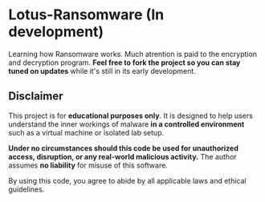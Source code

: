 # Lotus-Ransomware (In development)
Learning how Ransomware works. Much atrention is paid to the encryption and decryption program.
**Feel free to fork the project so you can stay tuned on updates** while it's still in its early development.


## Disclaimer

This project is for **educational purposes only**. It is designed to help users understand the inner workings of malware **in a controlled environment** such as a virtual machine or isolated lab setup.

**Under no circumstances should this code be used for unauthorized access, disruption, or any real-world malicious activity.** The author assumes **no liability** for misuse of this software.

By using this code, you agree to abide by all applicable laws and ethical guidelines.
